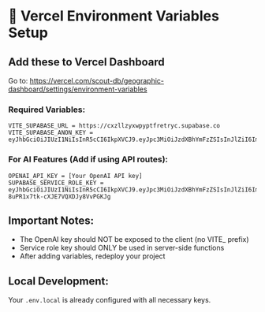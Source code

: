 # 🔐 Vercel Environment Variables Setup

## Add these to Vercel Dashboard

Go to: https://vercel.com/scout-db/geographic-dashboard/settings/environment-variables

### Required Variables:

```
VITE_SUPABASE_URL = https://cxzllzyxwpyptfretryc.supabase.co
VITE_SUPABASE_ANON_KEY = eyJhbGciOiJIUzI1NiIsInR5cCI6IkpXVCJ9.eyJpc3MiOiJzdXBhYmFzZSIsInJlZiI6ImN4emxsenlod3B5cHRmcmV0cnljIiwicm9sZSI6ImFub24iLCJpYXQiOjE3NTI2OTYzNjUsImV4cCI6MjA2ODI3MjM2NX0.cBREqVnVaXzTOJ2YfmJqUeB0I4_l1mdffNaEqDtKUe0
```

### For AI Features (Add if using API routes):
```
OPENAI_API_KEY = [Your OpenAI API key]
SUPABASE_SERVICE_ROLE_KEY = eyJhbGciOiJIUzI1NiIsInR5cCI6IkpXVCJ9.eyJpc3MiOiJzdXBhYmFzZSIsInJlZiI6ImN4emxsenlod3B5cHRmcmV0cnljIiwicm9sZSI6InNlcnZpY2Vfcm9sZSIsImlhdCI6MTc1MjY5NjM2NSwiZXhwIjoyMDY4MjcyMzY1fQ.LhKKGp4A_cMBl-8uPR1x7tk-cXJE7VQXDJy8VvPGKJg
```

## Important Notes:
- The OpenAI key should NOT be exposed to the client (no VITE_ prefix)
- Service role key should ONLY be used in server-side functions
- After adding variables, redeploy your project

## Local Development:
Your `.env.local` is already configured with all necessary keys.